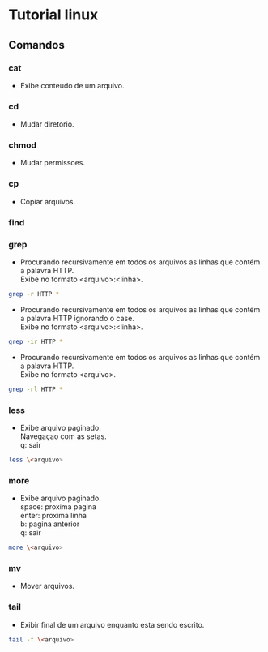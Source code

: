 # Tutorial linux


## Comandos

### cat
- Exibe conteudo de um arquivo.

### cd
- Mudar diretorio.

### chmod
- Mudar permissoes.

### cp
- Copiar arquivos.

### find

### grep
- Procurando recursivamente em todos os arquivos as linhas que contém a palavra HTTP. <br>
  Exibe no formato \<arquivo>:\<linha>.
```sh
grep -r HTTP *
```

- Procurando recursivamente em todos os arquivos as linhas que contém a palavra HTTP ignorando o case. <br>
  Exibe no formato \<arquivo>:\<linha>.
```sh
grep -ir HTTP *
```

- Procurando recursivamente em todos os arquivos as linhas que contém a palavra HTTP. <br>
  Exibe no formato \<arquivo>.
```sh
grep -rl HTTP *
```

### less
- Exibe arquivo paginado. <br>
  Navegaçao com as setas. <br>
  q: sair
```sh
less \<arquivo>
```

### more
- Exibe arquivo paginado. <br>
  space: proxima pagina <br>
  enter: proxima linha <br>
  b: pagina anterior <br>
  q: sair
```sh
more \<arquivo>
```

### mv
- Mover arquivos.

### tail
- Exibir final de um arquivo enquanto esta sendo escrito.
```sh
tail -f \<arquivo>
```
